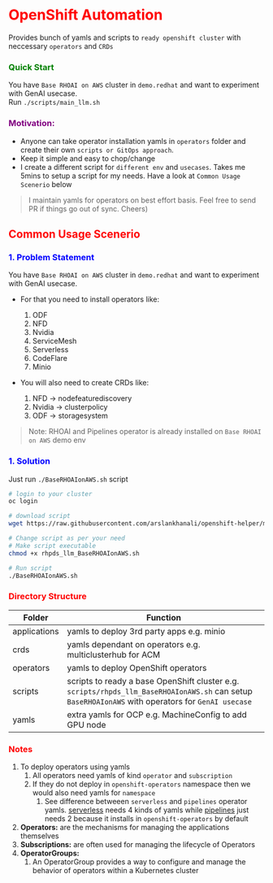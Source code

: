 #  <span style="color:red">OpenShift Automation </span>  
Provides bunch of yamls and scripts to `ready openshift cluster` with neccessary `operators` and `CRDs`

### <span style="color:green"> Quick Start </span>  
You have `Base RHOAI on AWS` cluster in `demo.redhat` and want to experiment with GenAI usecase.  
Run `./scripts/main_llm.sh`
   
### <span style="color:purple"> Motivation: </span>
- Anyone can take operator installation yamls in `operators` folder and create their own `scripts or GitOps approach`. 
- Keep it simple and easy to chop/change
- I create a different script for `different env` and `usecases`. Takes me 5mins to setup a script for my needs. Have a look at `Common Usage Scenerio` below
  

> I maintain yamls for operators on best effort basis. Feel free to send PR if things go out of sync. Cheers)

##  <span style="color:red">Common Usage Scenerio </span> 
### <span style="color:blue"> 1. Problem Statement </span>  
You have `Base RHOAI on AWS` cluster in `demo.redhat` and want to experiment with GenAI usecase.  
- For that you need to install operators like:
    1. ODF
    2. NFD
    3. Nvidia
    4. ServiceMesh
    5. Serverless
    6. CodeFlare
    7. Minio

- You will also need to create CRDs like:
  1. NFD -> nodefeaturediscovery
  2. Nvidia -> clusterpolicy
  3. ODF -> storagesystem
   
> Note: RHOAI and Pipelines operator is already installed on `Base RHOAI on AWS` demo env
###  <span style="color:blue">1. Solution </span>  
Just run `./BaseRHOAIonAWS.sh` script
```sh
# login to your cluster
oc login  

# download script
wget https://raw.githubusercontent.com/arslankhanali/openshift-helper/main/scripts/rhpds_llm_BaseRHOAIonAWS.sh

# Change script as per your need
# Make script executable
chmod +x rhpds_llm_BaseRHOAIonAWS.sh

# Run script
./BaseRHOAIonAWS.sh
```


###  <span style="color:red">Directory Structure </span> 
   | Folder      | Function |
| ----------- | ----------- |
| applications      | yamls to deploy 3rd party apps e.g. minio       |
| crds   | yamls dependant on operators e.g. multiclusterhub for ACM      |
| operators   | yamls to deploy OpenShift operators        |
| scripts   | scripts to ready a base OpenShift cluster e.g. `scripts/rhpds_llm_BaseRHOAIonAWS.sh` can setup `BaseRHOAIonAWS` with operators for `GenAI usecase`  |
| yamls   | extra yamls for OCP e.g. MachineConfig to add GPU node       |

###  <span style="color:red">Notes</span> 
1. To deploy operators using yamls
   1. All operators need yamls of kind `operator` and `subscription`
   2. If they do not deploy in `openshift-operators` namespace then we would also need yamls for `namespace`
      1. See difference betweeen `serverless` and `pipelines` operator yamls. [serverless](https://raw.githubusercontent.com/arslankhanali/openshift-helper/main/operators/operator_serverless.yaml) needs 4 kinds of yamls while [pipelines](https://raw.githubusercontent.com/arslankhanali/openshift-helper/main/operators/operator_pipelines.yaml) just needs 2 because it installs in `openshift-operators` by default
2. **Operators:** are the mechanisms for managing the applications themselves
3. **Subscriptions:** are often used for managing the lifecycle of Operators
4. **OperatorGroups:**
   1. An OperatorGroup provides a way to configure and manage the behavior of operators within a Kubernetes cluster 